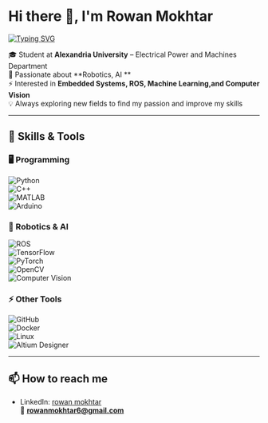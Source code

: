 # Hi there 👋, I'm Rowan Mokhtar  

[![Typing SVG](https://readme-typing-svg.demolab.com?font=Fira+Code&size=24&pause=1000&color=F75C7E&width=600&lines=Electrical+Power+and+Machines+Student;Passionate+about+robotics+%26+AI)](https://git.io/typing-svg)

🎓 Student at **Alexandria University** – Electrical Power and Machines Department  
🤖 Passionate about **Robotics, AI **  
⚡ Interested in **Embedded Systems, ROS, Machine Learning,and Computer Vision**  
💡 Always exploring new fields to find my passion and improve my skills  

---

## 🔧 Skills & Tools  

### 🖥️ Programming  
![Python](https://img.shields.io/badge/Python-3776AB?style=for-the-badge&logo=python&logoColor=white)  
![C++](https://img.shields.io/badge/C++-00599C?style=for-the-badge&logo=cplusplus&logoColor=white)  
![MATLAB](https://img.shields.io/badge/MATLAB-FF7F0E?style=for-the-badge&logo=mathworks&logoColor=white)  
![Arduino](https://img.shields.io/badge/Arduino-00979D?style=for-the-badge&logo=arduino&logoColor=white)  

### 🤖 Robotics & AI  
![ROS](https://img.shields.io/badge/ROS-22314E?style=for-the-badge&logo=ros&logoColor=white)  
![TensorFlow](https://img.shields.io/badge/TensorFlow-FF6F00?style=for-the-badge&logo=tensorflow&logoColor=white)  
![PyTorch](https://img.shields.io/badge/PyTorch-EE4C2C?style=for-the-badge&logo=pytorch&logoColor=white)  
![OpenCV](https://img.shields.io/badge/OpenCV-5C3EE8?style=for-the-badge&logo=opencv&logoColor=white)  
![Computer Vision](https://img.shields.io/badge/Computer%20Vision-0088CC?style=for-the-badge&logo=opencv&logoColor=white)  

### ⚡ Other Tools  
![GitHub](https://img.shields.io/badge/GitHub-181717?style=for-the-badge&logo=github&logoColor=white)  
![Docker](https://img.shields.io/badge/Docker-2496ED?style=for-the-badge&logo=docker&logoColor=white)  
![Linux](https://img.shields.io/badge/Linux-FCC624?style=for-the-badge&logo=linux&logoColor=black)  
![Altium Designer](https://img.shields.io/badge/Altium-999999?style=for-the-badge&logo=altiumdesigner&logoColor=white)  

---


## 📫 How to reach me
- LinkedIn: [rowan mokhtar](www.linkedin.com/in/rowan-mokhtar-444460257)  
📧 **rowanmokhtar6@gmail.com**  

